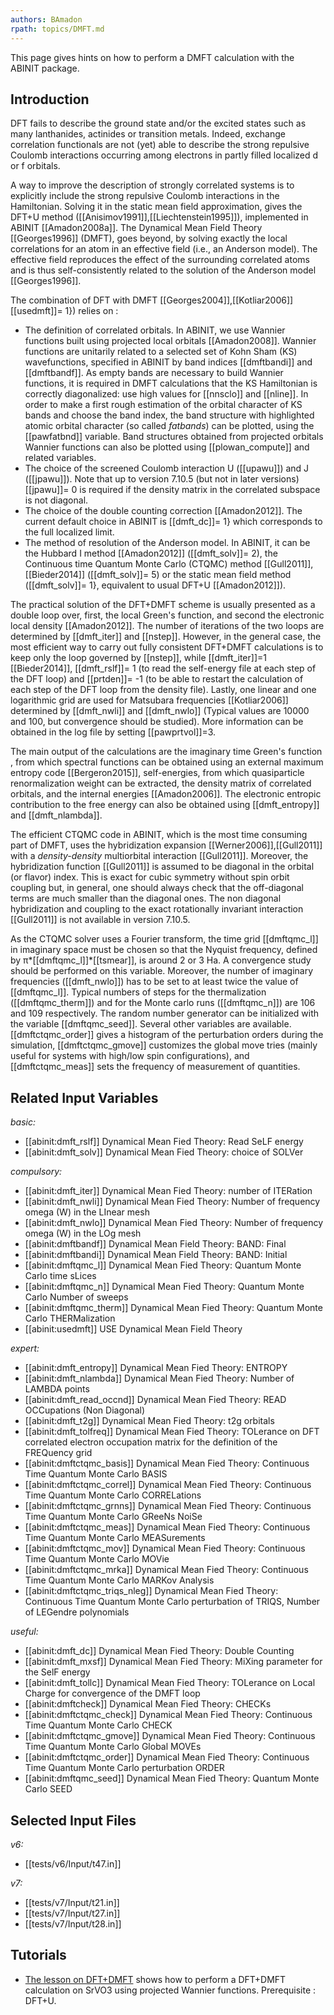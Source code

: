 ```yaml
---
authors: BAmadon
rpath: topics/DMFT.md
---
```

<!--
This file is automatically generated by mksite.py. All changes will be lost.
Change the input yaml files or the python code
-->

This page gives hints on how to perform a DMFT calculation with the ABINIT package.

## Introduction

DFT fails to describe the ground state and/or the excited states such as many
lanthanides, actinides or transition metals. Indeed, exchange correlation
functionals are not (yet) able to describe the strong repulsive Coulomb
interactions occurring among electrons in partly filled localized d or f
orbitals.

A way to improve the description of strongly correlated systems is to
explicitly include the strong repulsive Coulomb interactions in the
Hamiltonian. Solving it in the static mean field approximation, gives the
DFT+U method ([[Anisimov1991]],[[Liechtenstein1995]]), implemented in ABINIT
[[Amadon2008a]]. The Dynamical Mean Field Theory [[Georges1996]] (DMFT), goes
beyond, by solving exactly the local correlations for an atom in an effective
field (i.e., an Anderson model). The effective field reproduces the effect of
the surrounding correlated atoms and is thus self-consistently related to the
solution of the Anderson model [[Georges1996]].

The combination of DFT with DMFT [[Georges2004]],[[Kotliar2006]] [[usedmft]]=
1}) relies on :

* The definition of correlated orbitals. In ABINIT, we use Wannier functions built using projected local orbitals [[Amadon2008]]. Wannier functions are unitarily related to a selected set of Kohn Sham (KS) wavefunctions, specified in ABINIT by band indices [[dmftbandi]] and [[dmftbandf]]. As empty bands are necessary to build Wannier functions, it is required in DMFT calculations that the KS Hamiltonian is correctly diagonalized: use high values for [[nnsclo]] and [[nline]]. In order to make a first rough estimation of the orbital character of KS bands and choose the band index, the band structure with highlighted atomic orbital character (so called _fatbands_) can be plotted, using the [[pawfatbnd]] variable. Band structures obtained from projected orbitals Wannier functions can also be plotted using [[plowan_compute]] and related variables. 
* The choice of the screened Coulomb interaction U ([[upawu]]) and J ([[jpawu]]). Note that up to version 7.10.5 (but not in later versions) [[jpawu]]= 0 is required if the density matrix in the correlated subspace is not diagonal.
* The choice of the double counting correction [[Amadon2012]]. The current default choice in ABINIT is [[dmft_dc]]= 1} which corresponds to the full localized limit.
* The method of resolution of the Anderson model. In ABINIT, it can be the Hubbard I method [[Amadon2012]] ([[dmft_solv]]= 2), the Continuous time Quantum Monte Carlo (CTQMC) method [[Gull2011]],[[Bieder2014]] ([[dmft_solv]]= 5) or the static mean field method ([[dmft_solv]]= 1}, equivalent to usual DFT+U [[Amadon2012]]).

The practical solution of the DFT+DMFT scheme is usually presented as a double
loop over, first, the local Green's function, and second the electronic local
density [[Amadon2012]]. The number of iterations of the two loops are
determined by [[dmft_iter]] and [[nstep]]. However, in the general case, the
most efficient way to carry out fully consistent DFT+DMFT calculations is to
keep only the loop governed by [[nstep]], while [[dmft_iter]]=1
[[Bieder2014]], [[dmft_rslf]]= 1 (to read the self-energy file at each step of
the DFT loop) and [[prtden]]= -1 (to be able to restart the calculation of
each step of the DFT loop from the density file). Lastly, one linear and one
logarithmic grid are used for Matsubara frequencies [[Kotliar2006]] determined
by [[dmft_nwli]] and [[dmft_nwlo]] (Typical values are 10000 and 100, but
convergence should be studied). More information can be obtained in the log
file by setting [[pawprtvol]]=3.

The main output of the calculations are the imaginary time Green's function ,
from which spectral functions can be obtained using an external maximum
entropy code [[Bergeron2015]], self-energies, from which quasiparticle
renormalization weight can be extracted, the density matrix of correlated
orbitals, and the internal energies [[Amadon2006]]. The electronic entropic
contribution to the free energy can also be obtained using [[dmft_entropy]]
and [[dmft_nlambda]].

The efficient CTQMC code in ABINIT, which is the most time consuming part of
DMFT, uses the hybridization expansion [[Werner2006]],[[Gull2011]] with a
_density-density_ multiorbital interaction [[Gull2011]]. Moreover, the
hybridization function [[Gull2011]] is assumed to be diagonal in the orbital
(or flavor) index. This is exact for cubic symmetry without spin orbit
coupling but, in general, one should always check that the off-diagonal terms
are much smaller than the diagonal ones. The non diagonal hybridization and
coupling to the exact rotationally invariant interaction [[Gull2011]] is not
available in version 7.10.5.

As the CTQMC solver uses a Fourier transform, the time grid [[dmftqmc_l]] in
imaginary space must be chosen so that the Nyquist frequency, defined by
π*[[dmftqmc_l]]*[[tsmear]], is around 2 or 3 Ha. A convergence study should be
performed on this variable. Moreover, the number of imaginary frequencies
([[dmft_nwlo]]) has to be set to at least twice the value of [[dmftqmc_l]].
Typical numbers of steps for the thermalization ([[dmftqmc_therm]]) and for
the Monte carlo runs ([[dmftqmc_n]]) are 106 and 109 respectively. The random
number generator can be initialized with the variable [[dmftqmc_seed]].
Several other variables are available. [[dmftctqmc_order]] gives a histogram
of the perturbation orders during the simulation, [[dmftctqmc_gmove]]
customizes the global move tries (mainly useful for systems with high/low spin
configurations), and [[dmftctqmc_meas]] sets the frequency of measurement of
quantities.



## Related Input Variables

*basic:*

- [[abinit:dmft_rslf]]  Dynamical Mean Fied Theory: Read SeLF energy
- [[abinit:dmft_solv]]  Dynamical Mean Fied Theory: choice of SOLVer
 
*compulsory:*

- [[abinit:dmft_iter]]  Dynamical Mean Fied Theory: number of ITERation
- [[abinit:dmft_nwli]]  Dynamical Mean Fied Theory: Number of frequency omega (W) in the LInear mesh
- [[abinit:dmft_nwlo]]  Dynamical Mean Fied Theory: Number of frequency omega (W) in the LOg mesh
- [[abinit:dmftbandf]]  Dynamical Mean Field Theory: BAND: Final
- [[abinit:dmftbandi]]  Dynamical Mean Field Theory: BAND: Initial
- [[abinit:dmftqmc_l]]  Dynamical Mean Fied Theory: Quantum Monte Carlo time sLices
- [[abinit:dmftqmc_n]]  Dynamical Mean Fied Theory: Quantum Monte Carlo Number of sweeps
- [[abinit:dmftqmc_therm]]  Dynamical Mean Fied Theory: Quantum Monte Carlo THERMalization
- [[abinit:usedmft]]  USE Dynamical Mean Field Theory
 
*expert:*

- [[abinit:dmft_entropy]]  Dynamical Mean Fied Theory: ENTROPY
- [[abinit:dmft_nlambda]]  Dynamical Mean Fied Theory: Number of LAMBDA points
- [[abinit:dmft_read_occnd]]  Dynamical Mean Fied Theory: READ OCCupations (Non Diagonal)
- [[abinit:dmft_t2g]]  Dynamical Mean Fied Theory: t2g orbitals
- [[abinit:dmft_tolfreq]]  Dynamical Mean Fied Theory: TOLerance on DFT correlated electron occupation matrix for the definition of the FREQuency grid
- [[abinit:dmftctqmc_basis]]  Dynamical Mean Fied Theory: Continuous Time Quantum Monte Carlo BASIS
- [[abinit:dmftctqmc_correl]]  Dynamical Mean Fied Theory: Continuous Time Quantum Monte Carlo CORRELations
- [[abinit:dmftctqmc_grnns]]  Dynamical Mean Fied Theory: Continuous Time Quantum Monte Carlo GReeNs NoiSe
- [[abinit:dmftctqmc_meas]]  Dynamical Mean Fied Theory: Continuous Time Quantum Monte Carlo MEASurements
- [[abinit:dmftctqmc_mov]]  Dynamical Mean Fied Theory: Continuous Time Quantum Monte Carlo MOVie
- [[abinit:dmftctqmc_mrka]]  Dynamical Mean Fied Theory: Continuous Time Quantum Monte Carlo MARKov Analysis
- [[abinit:dmftctqmc_triqs_nleg]]  Dynamical Mean Fied Theory: Continuous Time Quantum Monte Carlo perturbation of TRIQS, Number of LEGendre polynomials
 
*useful:*

- [[abinit:dmft_dc]]  Dynamical Mean Fied Theory: Double Counting
- [[abinit:dmft_mxsf]]  Dynamical Mean Fied Theory: MiXing parameter for the SelF energy
- [[abinit:dmft_tollc]]  Dynamical Mean Fied Theory: TOLerance on Local Charge for convergence of the DMFT loop
- [[abinit:dmftcheck]]  Dynamical Mean Fied Theory: CHECKs
- [[abinit:dmftctqmc_check]]  Dynamical Mean Fied Theory: Continuous Time Quantum Monte Carlo CHECK
- [[abinit:dmftctqmc_gmove]]  Dynamical Mean Fied Theory: Continuous Time Quantum Monte Carlo Global MOVEs
- [[abinit:dmftctqmc_order]]  Dynamical Mean Fied Theory: Continuous Time Quantum Monte Carlo perturbation ORDER
- [[abinit:dmftqmc_seed]]  Dynamical Mean Fied Theory: Quantum Monte Carlo SEED
 

## Selected Input Files

*v6:*

- [[tests/v6/Input/t47.in]]
 
*v7:*

- [[tests/v7/Input/t21.in]]
- [[tests/v7/Input/t27.in]]
- [[tests/v7/Input/t28.in]]
 

## Tutorials

* [The lesson on DFT+DMFT](../../tutorial/generated_files/lesson_dmft.html) shows how to perform a DFT+DMFT calculation on SrVO3 using projected Wannier functions. Prerequisite : DFT+U.

